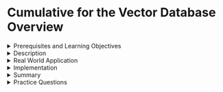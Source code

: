# Cumulative for the Vector Database Overview

<details><summary>Prerequisites and Learning Objectives</summary>

# Prerequisites and Learning Objectives for Vector Database Overview:

## Prerequisites
- Basic understanding of databases and data structures.
- Knowledge of programming languages (e.g., Python).

## Learning Objectives

- Understand the concept of vector databases.
- Explore the key features and components of vector databases.
- Recognize the real-world applications of vector databases.
- Gain insights into the advantages and challenges of using vector databases.

</details>
<details><summary>Description</summary>

# Description:
## Definition:

- A vector database is a type of database that is designed to efficiently store, query, and analyze vector data.
## Key Features:

- Vector Representation: Data is represented as vectors in a multi-dimensional space.
- Similarity Search: Enables efficient searching for vectors similar to a given query vector.
- Scalability: Designed to handle large-scale vector data efficiently.
- Indexing: Utilizes specialized indexing techniques for fast retrieval.

## Components:

- Vector Storage: Stores vector representations of data entities.
- Indexing Mechanism: Enables quick search and retrieval of similar vectors.
- Query Processing Engine: Handles queries and performs similarity searches.
- Scalability Layer: Manages the scalability of the database for large datasets.

</details>
<details><summary>Real World Application</summary>
Real World Application:

Vector databases find applications in various fields, including:

- Image and Video Retrieval: Efficiently search for similar images or videos.
- Natural Language Processing (NLP): Matching and retrieval of text embeddings.
- Recommendation Systems: Matching user preferences with item vectors.
- Genomics: Analyzing and comparing DNA sequences.
- Anomaly Detection: Identifying unusual patterns in data.
</details>
<details><summary>Implementation</summary>
Implementation:

Tools and Frameworks:

- ChromaDB: An open-source vector database designed for efficient storage and retrieval of high-dimensional vector data.
- Pinecone: Pinecone is a cloud-based vector database service that specializes in delivering fast and accurate similarity search capabilities for high-dimensional vector data.
- Milvus: An open-source vector database that supports similarity search.
- Faiss: A library for efficient similarity search and clustering of dense vectors.
- ANNoy: A Python library for Approximate Nearest Neighbors (ANN) search.


- Example Code (Python - using Milvus):

python
```
# Install Milvus Python client
pip install pymilvus

# Connect to Milvus server
from pymilvus import connections, FieldSchema, CollectionSchema, DataType

connections.connect()

# Create a collection
schema = CollectionSchema(fields=[
    FieldSchema(name="embedding", data_type=DataType.FLOAT_VECTOR, dim=256)
], description="Collection for vector data")
collection = connections.create_collection(schema=schema)

# Insert vectors
vectors = [[0.1, 0.2, 0.3], [0.4, 0.5, 0.6]]
collection.insert([{"embedding": vector} for vector in vectors])

# Perform similarity search
query_vector = [0.2, 0.3, 0.4]
results = collection.search(query_records=[[query_vector]], top_k=5)
print("Similar vectors:", results[0])

```

</details>
<details><summary>Summary</summary>
Summary:

Vector databases are specialized databases for storing and querying vector data efficiently.
They are used in applications such as image retrieval, NLP, recommendation systems, genomics, and anomaly detection.
Key features include vector representation, similarity search, scalability, and specialized indexing.
</details>
<details><summary>Practice Questions</summary>
Practice Questions:

- What is the primary representation of data in a vector database?
- Name one real-world application where vector databases are commonly used.
- Explain the role of the indexing mechanism in a vector database.
- What are the advantages of using vector databases in recommendation systems?
- Provide an example of a Python library for Approximate Nearest Neighbors (ANN) search.
</details>